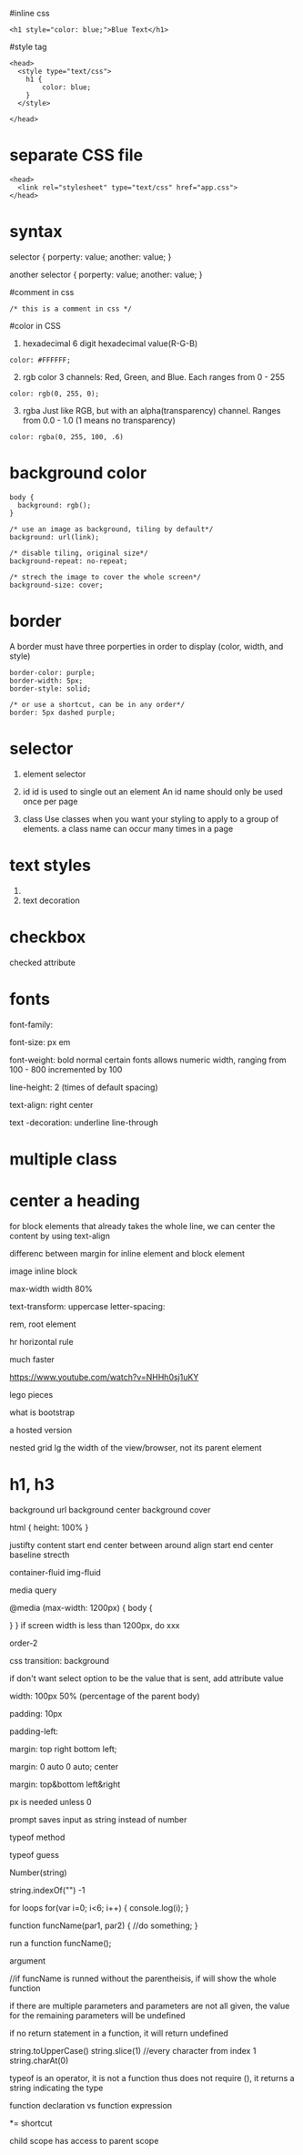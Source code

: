#inline css
```
<h1 style="color: blue;">Blue Text</h1>
```

#style tag
```
<head>
  <style type="text/css">
    h1 {
        color: blue;
    }
  </style>

</head>
```

# separate CSS file
```
<head>
  <link rel="stylesheet" type="text/css" href="app.css">
</head>
```


# syntax
selector
{
    porperty: value;
    another: value;
}

another selector
{
    porperty: value;
    another: value;
}

#comment in css
```
/* this is a comment in css */
```

#color in CSS
1. hexadecimal
6 digit hexadecimal value(R-G-B)
```
color: #FFFFFF;
```

2. rgb color
3 channels: Red, Green, and Blue. Each ranges from 0 - 255
```
color: rgb(0, 255, 0);
```

3. rgba
Just like RGB, but with an alpha(transparency) channel. Ranges from 0.0 - 1.0 (1 means no transparency)
```
color: rgba(0, 255, 100, .6)
```

# background color
```
body {
  background: rgb();
}

/* use an image as background, tiling by default*/
background: url(link);

/* disable tiling, original size*/
background-repeat: no-repeat;

/* strech the image to cover the whole screen*/
background-size: cover;
```
# border
A border must have three porperties in order to display (color, width, and style)
```
border-color: purple;
border-width: 5px;
border-style: solid;

/* or use a shortcut, can be in any order*/
border: 5px dashed purple;
```
# selector
1. element selector

2. id
id is used to single out an element
An id name should only be used once per page

3. class
Use classes when you want your styling to apply to a group of elements. 
a class name can occur many times in a page

# text styles
1. 
2. text decoration


# checkbox 
checked attribute


# fonts
font-family: 

font-size: px em

font-weight: bold normal certain fonts allows numeric width, ranging from 100 - 800 incremented by 100

line-height: 2 (times of default spacing)

text-align: right center

text -decoration: underline line-through


# multiple class


# center a heading
for block elements that already takes the whole line, we can center the content by using text-align

differenc between margin for inline element and block element

image inline block

max-width 
width 80%

text-transform: uppercase
letter-spacing: 

rem, root element

hr horizontal rule

much faster

https://www.youtube.com/watch?v=NHHh0sj1uKY

lego pieces

what is bootstrap

a hosted version 

nested grid
lg the width of the view/browser, not its parent element

# h1, h3


background url
background center
background cover 

html {
    height: 100%
}


justifty content start end center between around
align start end center baseline strecth 


container-fluid
img-fluid

media query 

@media (max-width: 1200px) {
  body {

  }
}
if screen width is less than 1200px, do xxx

order-2

css transition: background

if don't want select option to be the value that is sent, add attribute value 

width: 100px 50% (percentage of the parent body)

padding: 10px

padding-left:

margin: top right bottom left;

margin: 0 auto 0 auto; center

margin: top&bottom left&right

px is needed unless 0

prompt saves input as string instead of number

typeof method

typeof guess 

Number(string)

string.indexOf("")
-1

for loops 
for(var i=0; i<6; i++) {
    console.log(i);
}

function funcName(par1, par2) {
    //do something;
}

run a function
funcName();

argument

//if funcName is runned without the parentheisis, 
if will show the whole function

if there are multiple parameters and parameters are not all given, the value for the remaining parameters will be undefined

if no return statement in a function, it will return undefined

string.toUpperCase()
string.slice(1) //every character from index 1
string.charAt(0)

typeof is an operator, it is not a function thus does not require (), it returns a string indicating the type

function declaration vs function expression


*= shortcut

child scope has access to parent scope